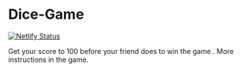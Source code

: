 # Dice-Game
[![Netlify Status](https://api.netlify.com/api/v1/badges/c4fb4e25-e1c1-4c8c-b506-38fd86e702e5/deploy-status)](https://app.netlify.com/sites/dice-game-rohith/deploys)

Get your score to 100 before your friend does  to win the game . More instructions in the game.
